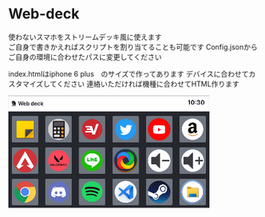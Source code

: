 # Web-deck

使わないスマホをストリームデッキ風に使えます<br>
ご自身で書きかえればスクリプトを割り当てることも可能です
Config.jsonからご自身の環境に合わせたパスに変更してください

index.htmlはiphone 6 plus　のサイズで作ってあります
デバイスに合わせてカスタマイズしてください
連絡いただければ機種に合わせてHTML作ります

![bot](image.png)
